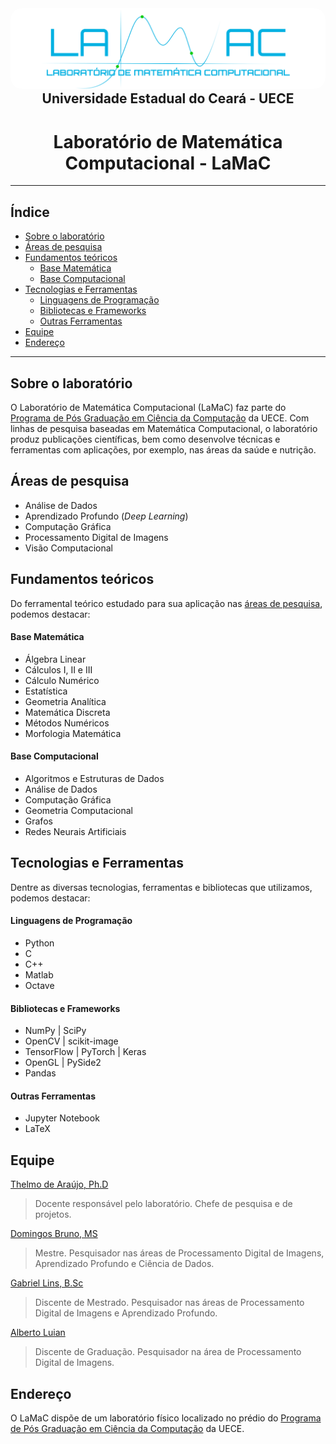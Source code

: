 <p align="center" style="margin: 0">
  <img src="profile/assets/logo-blue-transparent.svg" width="600px" style="border-radius: 18px"/>
</p>

<div align="center">
  <h2 style="margin: 0 auto">Universidade Estadual do Ceará - UECE</h2>
  <h1>Laboratório de Matemática Computacional - LaMaC</h1>
</div>

---

<h2>Índice</h2>

- [Sobre o laboratório](#sobre-o-laboratório)
- [Áreas de pesquisa](#áreas-de-pesquisa)
- [Fundamentos teóricos](#fundamentos-teóricos)
    - [Base Matemática](#base-matemática)
    - [Base Computacional](#base-computacional)
- [Tecnologias e Ferramentas](#tecnologias-e-ferramentas)
    - [Linguagens de Programação](#linguagens-de-programação)
    - [Bibliotecas e Frameworks](#bibliotecas-e-frameworks)
    - [Outras Ferramentas](#outras-ferramentas)
- [Equipe](#equipe)
- [Endereço](#endereço)

---

## Sobre o laboratório

O Laboratório de Matemática Computacional (LaMaC) faz parte do [Programa de Pós Graduação em Ciência da Computação](http://www.uece.br/ppgcc/) da UECE. Com linhas de pesquisa baseadas em Matemática Computacional, o laboratório produz publicações científicas, bem como desenvolve técnicas e ferramentas com aplicações, por exemplo, nas áreas da saúde e nutrição.

## Áreas de pesquisa

- Análise de Dados
- Aprendizado Profundo (*Deep Learning*)
- Computação Gráfica
- Processamento Digital de Imagens
- Visão Computacional

## Fundamentos teóricos

Do ferramental teórico estudado para sua aplicação nas [áreas de pesquisa](#áreas-de-pesquisa), podemos destacar:

#### Base Matemática

- Álgebra Linear
- Cálculos I, II e III
- Cálculo Numérico
- Estatística
- Geometria Analítica
- Matemática Discreta
- Métodos Numéricos
- Morfologia Matemática

#### Base Computacional

- Algoritmos e Estruturas de Dados
- Análise de Dados
- Computação Gráfica
- Geometria Computacional
- Grafos
- Redes Neurais Artificiais

## Tecnologias e Ferramentas

Dentre as diversas tecnologias, ferramentas e bibliotecas que utilizamos, podemos destacar:

#### Linguagens de Programação

- Python
- C
- C++
- Matlab
- Octave

#### Bibliotecas e Frameworks

- NumPy | SciPy
- OpenCV | scikit-image
- TensorFlow | PyTorch | Keras
- OpenGL | PySide2
- Pandas

#### Outras Ferramentas

- Jupyter Notebook
- LaTeX

## Equipe

[Thelmo de Araújo, Ph.D](http://lattes.cnpq.br/3978299887398475)

> Docente responsável pelo laboratório. Chefe de pesquisa e de projetos.

[Domingos Bruno, MS](http://lattes.cnpq.br/2071492934254307)

> Mestre. Pesquisador nas áreas de Processamento Digital de Imagens, Aprendizado Profundo e Ciência de Dados.

[Gabriel Lins, B.Sc](http://lattes.cnpq.br/0989380563059737)

> Discente de Mestrado. Pesquisador nas áreas de Processamento Digital de Imagens e Aprendizado Profundo.

[Alberto Luian](http://lattes.cnpq.br/9709130130037571)

> Discente de Graduação. Pesquisador na área de Processamento Digital de Imagens.

## Endereço

O LaMaC dispõe de um laboratório físico localizado no prédio do [Programa de Pós Graduação em Ciência da Computação](http://www.uece.br/ppgcc/) da UECE.

